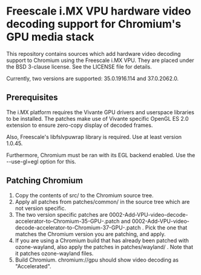 Freescale i.MX VPU hardware video decoding support for Chromium's GPU media stack
=================================================================================

This repository contains sources which add hardware video decoding support to Chromium
using the Freescale i.MX VPU. They are placed under the BSD 3-clause license. See the
LICENSE file for details.

Currently, two versions are supported: 35.0.1916.114 and 37.0.2062.0.


Prerequisites
-------------

The i.MX platform requires the Vivante GPU drivers and userspace libraries to be installed.
The patches make use of Vivante specific OpenGL ES 2.0 extension to ensure zero-copy display
of decoded frames.

Also, Freescale's libfslvpuwrap library is required. Use at least version 1.0.45.

Furthermore, Chromium must be ran with its EGL backend enabled. Use the --use-gl=egl option for this.


Patching Chromium
-----------------

1. Copy the contents of src/ to the Chromium source tree.
2. Apply all patches from patches/common/ in the source tree which are not version specific.
3. The two version specific patches are 0002-Add-VPU-video-decode-accelerator-to-Chromium-35-GPU-.patch and 0002-Add-VPU-video-decode-accelerator-to-Chromium-37-GPU-.patch .
   Pick the one that matches the Chromium version you are patching, and apply.
4. If you are using a Chromium build that has already been patched with ozone-wayland, also apply
   the patches in patches/wayland/ . Note that it patches ozone-wayland files.
5. Build Chromium. chromium://gpu should show video decoding as "Accelerated".
